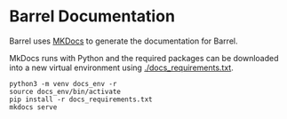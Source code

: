 # Barrel Documentation

Barrel uses [MKDocs](https://www.mkdocs.org/) to generate the documentation for Barrel.

MkDocs runs with Python and the required packages can be downloaded into a new virtual environment using [./docs_requirements.txt](./docs_requirements.txt).

```
python3 -m venv docs_env -r 
source docs_env/bin/activate
pip install -r docs_requirements.txt
mkdocs serve
```
